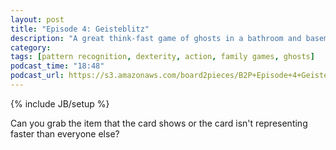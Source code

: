 ```yaml
---
layout: post
title: "Episode 4: Geisteblitz"
description: "A great think-fast game of ghosts in a bathroom and basement"
category: 
tags: [pattern recognition, dexterity, action, family games, ghosts]
podcast_time: "18:48"
podcast_url: https://s3.amazonaws.com/board2pieces/B2P+Episode+4+Geisteblitz+1+and+2.mp3
---
```

{% include JB/setup %}

Can you grab the item that the card shows or the card isn't representing faster than everyone else?
